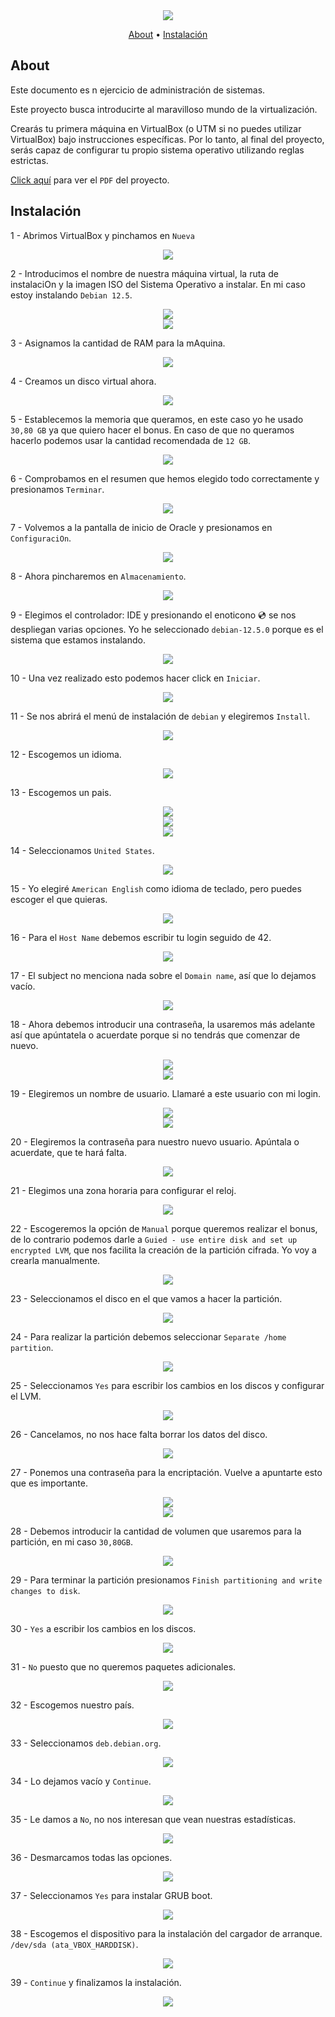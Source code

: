 <div align="center">
  <img src="../../../.assets/Born2beroot2.png">
  <p align="center">
	  <a href="#about">About</a> •
    <a href="#instalación">Instalación</a>
  </p>
</div>

## About

Este documento es n ejercicio de administración de sistemas.

Este proyecto busca introducirte al maravilloso mundo de la virtualización.

Crearás tu primera máquina en VirtualBox (o UTM si no puedes utilizar VirtualBox) bajo instrucciones específicas. Por lo tanto, al final del proyecto, serás capaz de configurar tu propio sistema operativo utilizando reglas estrictas.

[Click aquí](./es.subject.pdf) para ver el `PDF` del proyecto.

  ## Instalación

  1 - Abrimos VirtualBox y pinchamos en `Nueva`
  
  <div align="center"><img src="./imgs/1.png"></div>

  2 - Introducimos el nombre de nuestra máquina virtual, la ruta de instalaciOn y la imagen ISO del Sistema Operativo a instalar. En mi caso estoy instalando `Debian 12.5`.
  
  <div align="center"><img src="./imgs/2.png"></div>
  <div align="center"><img src="./imgs/3.png"></div>

  3 - Asignamos la cantidad de RAM para la mAquina.
  
  <div align="center"><img src="./imgs/4.png"></div>

  4 - Creamos un disco virtual ahora.
  
  <div align="center"><img src="./imgs/5.png"></div>
  
  5 - Establecemos la memoria que queramos, en este caso yo he usado `30,80 GB` ya que quiero hacer el bonus. En caso de que no queramos hacerlo podemos usar la cantidad recomendada de `12 GB`.
  
  <div align="center"><img src="./imgs/6.png"></div>

  6 - Comprobamos en el resumen que hemos elegido todo correctamente y presionamos `Terminar`.
  
  <div align="center"><img src="./imgs/7.png"></div>

  7 - Volvemos a la pantalla de inicio de Oracle y presionamos en `ConfiguraciOn`.
  
  <div align="center"><img src="./imgs/8.png"></div>
  
  8 - Ahora pincharemos en `Almacenamiento`.
  
  <div align="center"><img src="./imgs/9.png"></div>

  9 - Elegimos el controlador: IDE y presionando el enoticono 💿 se nos despliegan varias opciones. Yo he seleccionado `debian-12.5.0` porque es el sistema que estamos instalando.
  
  <div align="center"><img src="./imgs/10.png"></div>

  10 - Una vez realizado esto podemos hacer click en `Iniciar`.
  
  <div align="center"><img src="./imgs/11.png"></div>

  11 - Se nos abrirá el menú de instalación de `debian` y elegiremos `Install`.
  
  <div align="center"><img src="./imgs/12.png"></div>

  12 - Escogemos un idioma.
  
  <div align="center"><img src="./imgs/13.png"></div>

  13 - Escogemos un pais.
  
  <div align="center"><img src="./imgs/14.png"></div>
  <div align="center"><img src="./imgs/15.png"></div>
  <div align="center"><img src="./imgs/16.png"></div>

  14 - Seleccionamos `United States`.
  
  <div align="center"><img src="./imgs/17.png"></div>

  15 - Yo elegiré `American English` como idioma de teclado, pero puedes escoger el que quieras.
  
  <div align="center"><img src="./imgs/18.png"></div>

  16 - Para el `Host Name` debemos escribir tu login seguido de 42.

  <div align="center"><img src="./imgs/20.png"></div>

  17 - El subject no menciona nada sobre el `Domain name`, así que lo dejamos vacío.
  
  <div align="center"><img src="./imgs/21.png"></div>

  18 - Ahora debemos introducir una contraseña, la usaremos más adelante así que apúntatela o acuerdate porque si no tendrás que comenzar de nuevo.
    
  <div align="center"><img src="./imgs/22.png"></div>

  <div align="center"><img src="./imgs/23.png"></div>

  19 - Elegiremos un nombre de usuario. Llamaré a este usuario con mi login.
    
  <div align="center"><img src="./imgs/24.png"></div>
  <div align="center"><img src="./imgs/25.png"></div>
  
  20 - Elegiremos la contraseña para nuestro nuevo usuario. Apúntala o acuerdate, que te hará falta.
  
  <div align="center"><img src="./imgs/26.png"></div>

  21 - Elegimos una zona horaria para configurar el reloj.
  
  <div align="center"><img src="./imgs/27.png"></div>

  22 - Escogeremos la opción de `Manual` porque queremos realizar el bonus, de lo contrario podemos darle a `Guied - use entire disk and set up encrypted LVM`, que nos facilita la creación de la partición cifrada. Yo voy a crearla manualmente.
  
  <div align="center"><img src="./imgs/28.png"></div>

  23 - Seleccionamos el disco en el que vamos a hacer la partición.
  
  <div align="center"><img src="./imgs/29.png"></div>

  24 - Para realizar la partición debemos seleccionar `Separate /home partition`.
  
  <div align="center"><img src="./imgs/30.png"></div>

  25 - Seleccionamos `Yes` para escribir los cambios en los discos y configurar el LVM.
  
  <div align="center"><img src="./imgs/31.png"></div>

  26 - Cancelamos, no nos hace falta borrar los datos del disco.
  
  <div align="center"><img src="./imgs/32.png"></div>

  27 - Ponemos una contraseña para la encriptación. Vuelve a apuntarte esto que es importante.
  
  <div align="center"><img src="./imgs/33.png"></div>
  <div align="center"><img src="./imgs/34.png"></div>

  28 - Debemos introducir la cantidad de volumen que usaremos para la partición, en mi caso `30,80GB`.
  
  <div align="center"><img src="./imgs/35.png"></div>

  29 - Para terminar la partición presionamos `Finish partitioning and write changes to disk`.
  
  <div align="center"><img src="./imgs/36.png"></div>

  30 - `Yes` a escribir los cambios en los discos.  
  
  <div align="center"><img src="./imgs/37.png"></div>

  31 - `No` puesto que no queremos paquetes adicionales.
  
  <div align="center"><img src="./imgs/38.png"></div>

  32 - Escogemos nuestro país.
  
  <div align="center"><img src="./imgs/39.png"></div>

  33 - Seleccionamos `deb.debian.org`.
  
  <div align="center"><img src="./imgs/40.png"></div>

  34 - Lo dejamos vacío y `Continue`.
  
  <div align="center"><img src="./imgs/41.png"></div>

  35 - Le damos a `No`, no nos interesan que vean nuestras estadísticas.
  
  <div align="center"><img src="./imgs/42.png"></div>

  36 - Desmarcamos todas las opciones.
  
  <div align="center"><img src="./imgs/43.png"></div>

  37 - Seleccionamos `Yes` para instalar GRUB boot.

  <div align="center"><img src="./imgs/44.png"></div>

  38 - Escogemos el dispositivo para la instalación del cargador de arranque. `/dev/sda (ata_VBOX_HARDDISK)`.
  
  <div align="center"><img src="./imgs/45.png"></div>

  39 - `Continue` y finalizamos la instalación.
    
  <div align="center"><img src="./imgs/46.png"></div>
  
  
  
 
